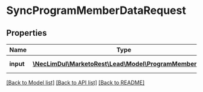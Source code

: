 # SyncProgramMemberDataRequest

## Properties

Name | Type | Description | Notes
------------ | ------------- | ------------- | -------------
**input** | [**\NecLimDul\MarketoRest\Lead\Model\ProgramMemberData[]**](ProgramMemberData.md) | List of input records |

[[Back to Model list]](../../README.md#models) [[Back to API list]](../../README.md#endpoints) [[Back to README]](../../README.md)
